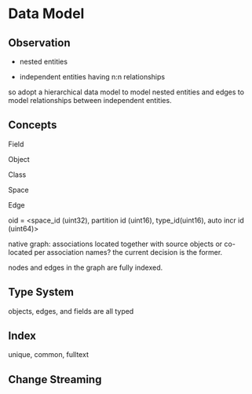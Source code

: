 # Data Model

## Observation

* nested entities 

* independent entities having n:n relationships

so adopt a hierarchical data model to model nested entities and edges to model relationships between independent entities. 

## Concepts

Field

Object

Class

Space

Edge

oid = <space_id (uint32), partition id (uint16), type_id(uint16), auto incr id (uint64)>

native graph: associations located together with source objects or co-located per association names? the current decision is the former. 

nodes and edges in the graph are fully indexed. 

## Type System

objects, edges, and fields are all typed

## Index

unique, common, fulltext


## Change Streaming



